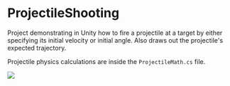 # ProjectileShooting
Project demonstrating in Unity how to fire a projectile at a target by either specifying its initial velocity or initial angle. Also draws out the projectile's expected trajectory.

Projectile physics calculations are inside the `ProjectileMath.cs` file.

![](http://i.imgur.com/ORco4k3.gif)
